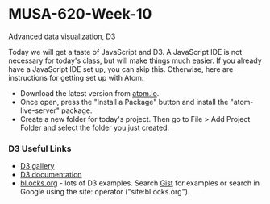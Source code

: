 # MUSA-620-Week-10
Advanced data visualization, D3

Today we will get a taste of JavaScript and D3. A JavaScript IDE is not necessary for today's class, but will make things much easier. If you already have a JavaScript IDE set up, you can skip this. Otherwise, here are instructions for getting set up with Atom:
- Download the latest version from [atom.io](https://atom.io/).
- Once open, press the "Install a Package" button and install the "atom-live-server" package.
- Create a new folder for today's project. Then go to File > Add Project Folder and select the folder you just created.

### D3 Useful Links

- [D3 gallery](https://github.com/d3/d3/wiki/Gallery)
- [D3 documentation](https://github.com/d3/d3/blob/master/API.md)
- [bl.ocks.org](https://bl.ocks.org/-/about) - lots of D3 examples. Search [Gist](https://gist.github.com/) for examples or search in Google using the site: operator ("site:bl.ocks.org").





